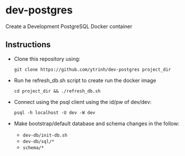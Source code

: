 # dev-postgres
Create a Development PostgreSQL Docker container 

## Instructions

- Clone this repository using: 

  ```git clone https://github.com/ytrinh/dev-postgres project_dir```

- Run he refresh_db.sh script to create run the docker image

  ```cd project_dir && ./refresh_db.sh```
  
- Connect using the psql client using the id/pw of dev/dev:

  ```psql -h localhost -U dev -W dev```
  
- Make bootstrap/default database and schema changes in the follow:
  - `dev-db/init-db.sh`
  - `dev-db/sql/*`
  - `schema/*`
